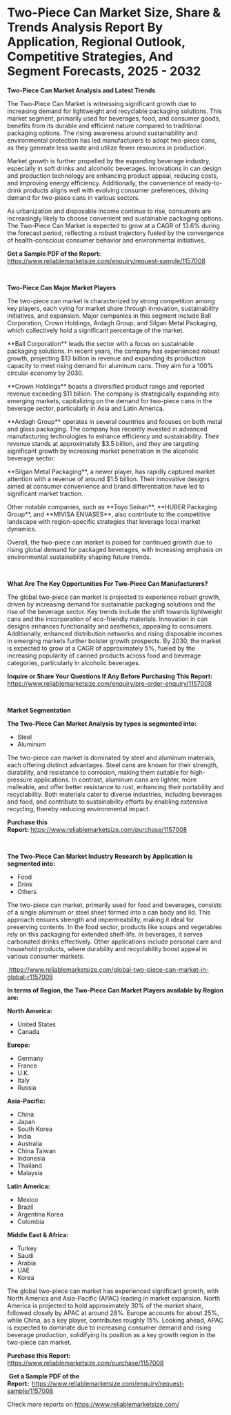 <p><h1>Two-Piece Can Market Size, Share & Trends Analysis Report By Application, Regional Outlook, Competitive Strategies, And Segment Forecasts, 2025 - 2032</h1></p><p><strong>Two-Piece Can Market Analysis and Latest Trends</strong></p>
<p><p>The Two-Piece Can Market is witnessing significant growth due to increasing demand for lightweight and recyclable packaging solutions. This market segment, primarily used for beverages, food, and consumer goods, benefits from its durable and efficient nature compared to traditional packaging options. The rising awareness around sustainability and environmental protection has led manufacturers to adopt two-piece cans, as they generate less waste and utilize fewer resources in production.</p><p>Market growth is further propelled by the expanding beverage industry, especially in soft drinks and alcoholic beverages. Innovations in can design and production technology are enhancing product appeal, reducing costs, and improving energy efficiency. Additionally, the convenience of ready-to-drink products aligns well with evolving consumer preferences, driving demand for two-piece cans in various sectors.</p><p>As urbanization and disposable income continue to rise, consumers are increasingly likely to choose convenient and sustainable packaging options. The Two-Piece Can Market is expected to grow at a CAGR of 13.6% during the forecast period, reflecting a robust trajectory fueled by the convergence of health-conscious consumer behavior and environmental initiatives.</p></p>
<p><strong>Get a Sample PDF of the Report:&nbsp;</strong> <a href="https://www.reliablemarketsize.com/enquiry/request-sample/1157008?utm_campaign=2528&utm_medium=2&utm_source=Github&utm_content=ia&utm_term=21032025&utm_id=two-piece-can">https://www.reliablemarketsize.com/enquiry/request-sample/1157008</a></p>
<p>&nbsp;</p>
<p><strong>Two-Piece Can Major Market Players</strong></p>
<p><p>The two-piece can market is characterized by strong competition among key players, each vying for market share through innovation, sustainability initiatives, and expansion. Major companies in this segment include Ball Corporation, Crown Holdings, Ardagh Group, and Silgan Metal Packaging, which collectively hold a significant percentage of the market.</p><p>**Ball Corporation** leads the sector with a focus on sustainable packaging solutions. In recent years, the company has experienced robust growth, projecting $13 billion in revenue and expanding its production capacity to meet rising demand for aluminum cans. They aim for a 100% circular economy by 2030.</p><p>**Crown Holdings** boasts a diversified product range and reported revenue exceeding $11 billion. The company is strategically expanding into emerging markets, capitalizing on the demand for two-piece cans in the beverage sector, particularly in Asia and Latin America.</p><p>**Ardagh Group** operates in several countries and focuses on both metal and glass packaging. The company has recently invested in advanced manufacturing technologies to enhance efficiency and sustainability. Their revenue stands at approximately $3.5 billion, and they are targeting significant growth by increasing market penetration in the alcoholic beverage sector.</p><p>**Silgan Metal Packaging**, a newer player, has rapidly captured market attention with a revenue of around $1.5 billion. Their innovative designs aimed at consumer convenience and brand differentiation have led to significant market traction.</p><p>Other notable companies, such as **Toyo Seikan**, **HUBER Packaging Group**, and **MIVISA ENVASES**, also contribute to the competitive landscape with region-specific strategies that leverage local market dynamics.</p><p>Overall, the two-piece can market is poised for continued growth due to rising global demand for packaged beverages, with increasing emphasis on environmental sustainability shaping future trends.</p></p>
<p>&nbsp;</p>
<p><strong>What Are The Key Opportunities For Two-Piece Can Manufacturers?</strong></p>
<p><p>The global two-piece can market is projected to experience robust growth, driven by increasing demand for sustainable packaging solutions and the rise of the beverage sector. Key trends include the shift towards lightweight cans and the incorporation of eco-friendly materials. Innovation in can designs enhances functionality and aesthetics, appealing to consumers. Additionally, enhanced distribution networks and rising disposable incomes in emerging markets further bolster growth prospects. By 2030, the market is expected to grow at a CAGR of approximately 5%, fueled by the increasing popularity of canned products across food and beverage categories, particularly in alcoholic beverages.</p></p>
<p><strong>Inquire or Share Your Questions If Any Before Purchasing This Report:</strong> <a href="https://www.reliablemarketsize.com/enquiry/pre-order-enquiry/1157008?utm_campaign=2528&utm_medium=2&utm_source=Github&utm_content=ia&utm_term=21032025&utm_id=two-piece-can">https://www.reliablemarketsize.com/enquiry/pre-order-enquiry/1157008</a></p>
<p>&nbsp;</p>
<p><strong>Market Segmentation</strong></p>
<p><strong>The Two-Piece Can Market Analysis by types is segmented into:</strong></p>
<p><ul><li>Steel</li><li>Aluminum</li></ul></p>
<p><p>The two-piece can market is dominated by steel and aluminum materials, each offering distinct advantages. Steel cans are known for their strength, durability, and resistance to corrosion, making them suitable for high-pressure applications. In contrast, aluminum cans are lighter, more malleable, and offer better resistance to rust, enhancing their portability and recyclability. Both materials cater to diverse industries, including beverages and food, and contribute to sustainability efforts by enabling extensive recycling, thereby reducing environmental impact.</p></p>
<p><strong>Purchase this Report:&nbsp;</strong><a href="https://www.reliablemarketsize.com/purchase/1157008?utm_campaign=2528&utm_medium=2&utm_source=Github&utm_content=ia&utm_term=21032025&utm_id=two-piece-can">https://www.reliablemarketsize.com/purchase/1157008</a></p>
<p>&nbsp;</p>
<p><strong>The Two-Piece Can Market Industry Research by Application is segmented into:</strong></p>
<p><ul><li>Food</li><li>Drink</li><li>Others</li></ul></p>
<p><p>The two-piece can market, primarily used for food and beverages, consists of a single aluminum or steel sheet formed into a can body and lid. This approach ensures strength and impermeability, making it ideal for preserving contents. In the food sector, products like soups and vegetables rely on this packaging for extended shelf-life. In beverages, it serves carbonated drinks effectively. Other applications include personal care and household products, where durability and recyclability boost appeal in various consumer markets.</p></p>
<p><a href="https://www.reliablemarketsize.com/global-two-piece-can-market-in-global-r1157008?utm_campaign=2528&utm_medium=2&utm_source=Github&utm_content=ia&utm_term=21032025&utm_id=two-piece-can">&nbsp;https://www.reliablemarketsize.com/global-two-piece-can-market-in-global-r1157008</a></p>
<p><strong>In terms of Region, the Two-Piece Can Market Players available by Region are:</strong></p>
<p>
    <p> <strong> North America: </strong>
        <ul>
            <li>United States</li>
            <li>Canada</li>
        </ul>
        </p> 
    <p> <strong> Europe: </strong>
        <ul>
            <li>Germany</li>
            <li>France</li>
            <li>U.K.</li>
            <li>Italy</li>
            <li>Russia</li>
        </ul>
        </p> 
    <p> <strong> Asia-Pacific: </strong>
        <ul>
            <li>China</li>
            <li>Japan</li>
            <li>South Korea</li>
            <li>India</li>
            <li>Australia</li>
            <li>China Taiwan</li>
            <li>Indonesia</li>
            <li>Thailand</li>
            <li>Malaysia</li>
        </ul>
        </p> 
    <p> <strong> Latin America: </strong>
        <ul>
            <li>Mexico</li>
            <li>Brazil</li>
            <li>Argentina Korea</li>
            <li>Colombia</li>
        </ul>
        </p> 
    <p> <strong> Middle East & Africa: </strong>
        <ul>
            <li>Turkey</li>
            <li>Saudi</li>
            <li>Arabia</li>
            <li>UAE</li>
            <li>Korea</li>
        </ul>
    </p>
    </p>
<p><p>The global two-piece can market has experienced significant growth, with North America and Asia-Pacific (APAC) leading in market expansion. North America is projected to hold approximately 30% of the market share, followed closely by APAC at around 28%. Europe accounts for about 25%, while China, as a key player, contributes roughly 15%. Looking ahead, APAC is expected to dominate due to increasing consumer demand and rising beverage production, solidifying its position as a key growth region in the two-piece can market.</p></p>
<p><strong>Purchase this Report: </strong><a href="https://www.reliablemarketsize.com/purchase/1157008?utm_campaign=2528&utm_medium=2&utm_source=Github&utm_content=ia&utm_term=21032025&utm_id=two-piece-can">https://www.reliablemarketsize.com/purchase/1157008</a></p>
<p>&nbsp;<strong>Get a Sample PDF of the Report:&nbsp;&nbsp;</strong><a href="https://www.reliablemarketsize.com/enquiry/request-sample/1157008?utm_campaign=2528&utm_medium=2&utm_source=Github&utm_content=ia&utm_term=21032025&utm_id=two-piece-can">https://www.reliablemarketsize.com/enquiry/request-sample/1157008</a></p>
<p><strong></strong></p>
<p>Check more reports on <a href="https://www.reliablemarketsize.com/?utm_campaign=2528&utm_medium=2&utm_source=Github&utm_content=ia&utm_term=21032025&utm_id=two-piece-can">https://www.reliablemarketsize.com/</a></p>